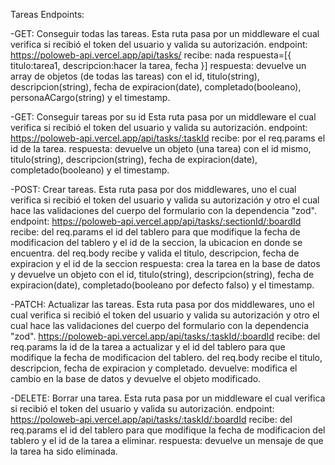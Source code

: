 Tareas Endpoints:

-GET: Conseguir todas las tareas. Esta ruta pasa por un middleware el cual verifica si recibió el token del usuario y valida su autorización.
endpoint: https://poloweb-api.vercel.app/api/tasks/
recibe: nada
respuesta=[{
titulo:tarea1,
descripcion:hacer la tarea,
fecha
}]
respuesta: devuelve un array de objetos (de todas las tareas) con el id, titulo(string), descripcion(string), fecha de expiracion(date), completado(booleano), personaACargo(string) y el timestamp.

-GET: Conseguir tareas por su id
Esta ruta pasa por un middleware el cual verifica si recibió el token del usuario y valida su autorización.
endpoint: https://poloweb-api.vercel.app/api/tasks/:taskId
recibe: por el req.params el id de la tarea.
respuesta: devuelve un objeto (una tarea) con el id mismo, titulo(string), descripcion(string), fecha de expiracion(date), completado(booleano) y el timestamp.

-POST: Crear tareas.
Esta ruta pasa por dos middlewares, uno el cual verifica si recibió el token del usuario y valida su autorización y otro el cual hace las validaciones del cuerpo del formulario con la dependencia "zod".
endpoint: https://poloweb-api.vercel.app/api/tasks/:sectionId/:boardId
recibe: del req.params el id del tablero para que modifique la fecha de modificacion del tablero y el id de la seccion, la ubicacion en donde se encuentra.
del req.body recibe y valida el titulo, descripcion, fecha de expiracion y el id de la seccion
respuesta: crea la tarea en la base de datos y devuelve un objeto con el id, titulo(string), descripcion(string), fecha de expiracion(date), completado(booleano por defecto falso) y el timestamp.

-PATCH: Actualizar las tareas.
Esta ruta pasa por dos middlewares, uno el cual verifica si recibió el token del usuario y valida su autorización y otro el cual hace las validaciones del cuerpo del formulario con la dependencia "zod".
https://poloweb-api.vercel.app/api/tasks/:taskId/:boardId
recibe: del req.params la id de la tarea a actualizar y el id del tablero para que modifique la fecha de modificacion del tablero.
del req.body recibe el titulo, descripcion, fecha de expiracion y completado.
devuelve: modifica el cambio en la base de datos y devuelve el objeto modificado.

-DELETE: Borrar una tarea.
Esta ruta pasa por un middleware el cual verifica si recibió el token del usuario y valida su autorización.
endpoint: https://poloweb-api.vercel.app/api/tasks/:taskId/:boardId
recibe: del req.params el id del tablero para que modifique la fecha de modificacion del tablero y el id de la tarea a eliminar.
respuesta: devuelve un mensaje de que la tarea ha sido eliminada.
